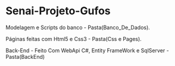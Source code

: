 # Senai-Projeto-Gufos
Modelagem e Scripts do banco - Pasta(Banco_De_Dados).

Páginas feitas com Html5 e Css3 - Pasta(Css e Pages).

Back-End - Feito Com WebApi C#, Entity FrameWork e SqlServer - Pasta(BackEnd)
